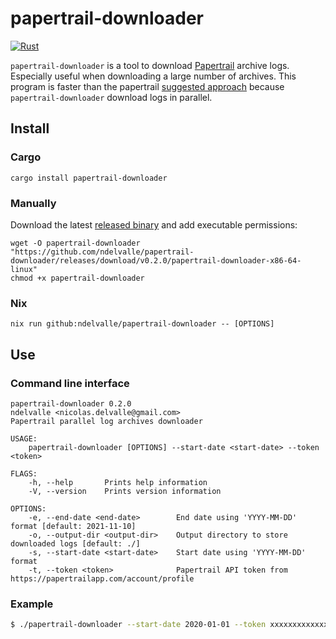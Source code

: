 # papertrail-downloader

[![Rust](https://github.com/ndelvalle/papertrail-downloader/workflows/Rust/badge.svg?branch=master)](https://github.com/ndelvalle/papertrail-downloader/actions?query=workflow%3ARust)

`papertrail-downloader` is a tool to download [Papertrail](https://www.papertrail.com/) archive logs. Especially useful when downloading a large number of archives.
This program is faster than the papertrail [suggested approach](https://help.papertrailapp.com/kb/how-it-works/permanent-log-archives/#download-a-large-number-of-archives) because `papertrail-downloader` download logs in parallel.

## Install

### Cargo

```
cargo install papertrail-downloader
```

### Manually

Download the latest [released binary](https://github.com/ndelvalle/papertrail-downloader/releases)
and add executable permissions:

```
wget -O papertrail-downloader "https://github.com/ndelvalle/papertrail-downloader/releases/download/v0.2.0/papertrail-downloader-x86-64-linux"
chmod +x papertrail-downloader
```

### Nix

```
nix run github:ndelvalle/papertrail-downloader -- [OPTIONS]
```

## Use

### Command line interface

```
papertrail-downloader 0.2.0
ndelvalle <nicolas.delvalle@gmail.com>
Papertrail parallel log archives downloader

USAGE:
    papertrail-downloader [OPTIONS] --start-date <start-date> --token <token>

FLAGS:
    -h, --help       Prints help information
    -V, --version    Prints version information

OPTIONS:
    -e, --end-date <end-date>        End date using 'YYYY-MM-DD' format [default: 2021-11-10]
    -o, --output-dir <output-dir>    Output directory to store downloaded logs [default: ./]
    -s, --start-date <start-date>    Start date using 'YYYY-MM-DD' format
    -t, --token <token>              Papertrail API token from https://papertrailapp.com/account/profile
```

### Example

```bash
$ ./papertrail-downloader --start-date 2020-01-01 --token xxxxxxxxxxxxxxxxxxx --output-dir ./ppt-logs
```
